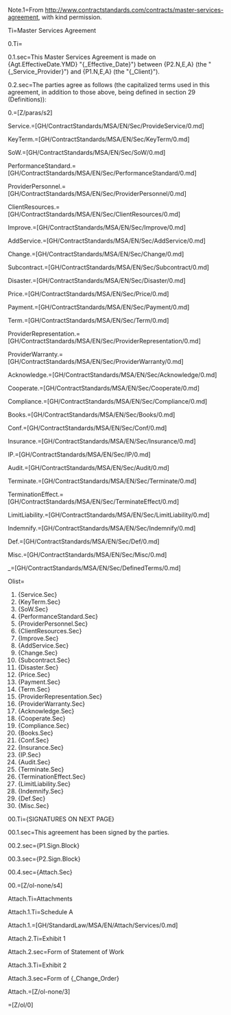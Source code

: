 Note.1=From http://www.contractstandards.com/contracts/master-services-agreement, with kind permission.  

Ti=Master Services Agreement

0.Ti=</i>

0.1.sec=This Master Services Agreement is made on {Agt.EffectiveDate.YMD} "{_Effective_Date}") between {P2.N,E,A} (the "{_Service_Provider}") and {P1.N,E,A} (the "{_Client}").

0.2.sec=The parties agree as follows (the capitalized terms used in this agreement, in addition to those above, being defined in section 29 (Definitions)):

0.=[Z/paras/s2]

Service.=[GH/ContractStandards/MSA/EN/Sec/ProvideService/0.md]

KeyTerm.=[GH/ContractStandards/MSA/EN/Sec/KeyTerm/0.md]

SoW.=[GH/ContractStandards/MSA/EN/Sec/SoW/0.md]

PerformanceStandard.=[GH/ContractStandards/MSA/EN/Sec/PerformanceStandard/0.md]

ProviderPersonnel.=[GH/ContractStandards/MSA/EN/Sec/ProviderPersonnel/0.md]

ClientResources.=[GH/ContractStandards/MSA/EN/Sec/ClientResources/0.md]

Improve.=[GH/ContractStandards/MSA/EN/Sec/Improve/0.md]

AddService.=[GH/ContractStandards/MSA/EN/Sec/AddService/0.md]

Change.=[GH/ContractStandards/MSA/EN/Sec/Change/0.md]

Subcontract.=[GH/ContractStandards/MSA/EN/Sec/Subcontract/0.md]

Disaster.=[GH/ContractStandards/MSA/EN/Sec/Disaster/0.md]

Price.=[GH/ContractStandards/MSA/EN/Sec/Price/0.md]

Payment.=[GH/ContractStandards/MSA/EN/Sec/Payment/0.md]

Term.=[GH/ContractStandards/MSA/EN/Sec/Term/0.md]

ProviderRepresentation.=[GH/ContractStandards/MSA/EN/Sec/ProviderRepresentation/0.md]

ProviderWarranty.=[GH/ContractStandards/MSA/EN/Sec/ProviderWarranty/0.md]

Acknowledge.=[GH/ContractStandards/MSA/EN/Sec/Acknowledge/0.md]

Cooperate.=[GH/ContractStandards/MSA/EN/Sec/Cooperate/0.md]

Compliance.=[GH/ContractStandards/MSA/EN/Sec/Compliance/0.md]

Books.=[GH/ContractStandards/MSA/EN/Sec/Books/0.md]

Conf.=[GH/ContractStandards/MSA/EN/Sec/Conf/0.md]

Insurance.=[GH/ContractStandards/MSA/EN/Sec/Insurance/0.md]

IP.=[GH/ContractStandards/MSA/EN/Sec/IP/0.md]

Audit.=[GH/ContractStandards/MSA/EN/Sec/Audit/0.md]

Terminate.=[GH/ContractStandards/MSA/EN/Sec/Terminate/0.md]

TerminationEffect.=[GH/ContractStandards/MSA/EN/Sec/TerminateEffect/0.md]

LimitLiability.=[GH/ContractStandards/MSA/EN/Sec/LimitLiability/0.md]

Indemnify.=[GH/ContractStandards/MSA/EN/Sec/Indemnify/0.md]

Def.=[GH/ContractStandards/MSA/EN/Sec/Def/0.md]

Misc.=[GH/ContractStandards/MSA/EN/Sec/Misc/0.md]

_=[GH/ContractStandards/MSA/EN/Sec/DefinedTerms/0.md]

Olist=<ol><li>{Service.Sec}</li><li>{KeyTerm.Sec}</li><li>{SoW.Sec}</li><li>{PerformanceStandard.Sec}</li><li>{ProviderPersonnel.Sec}</li><li>{ClientResources.Sec}</li><li>{Improve.Sec}</li><li>{AddService.Sec}</li><li>{Change.Sec}</li><li>{Subcontract.Sec}</li><li>{Disaster.Sec}</li><li>{Price.Sec}</li><li>{Payment.Sec}</li><li>{Term.Sec}</li><li>{ProviderRepresentation.Sec}</li><li>{ProviderWarranty.Sec}</li><li>{Acknowledge.Sec}</li><li>{Cooperate.Sec}</li><li>{Compliance.Sec}</li><li>{Books.Sec}</li><li>{Conf.Sec}</li><li>{Insurance.Sec}</li><li>{IP.Sec}</li><li>{Audit.Sec}</li><li>{Terminate.Sec}</li><li>{TerminationEffect.Sec}</li><li>{LimitLiability.Sec}</li><li>{Indemnify.Sec}</li><li>{Def.Sec}</li><li>{Misc.Sec}</li></ol>

00.Ti={SIGNATURES ON NEXT PAGE}

00.1.sec=This agreement has been signed by the parties.

00.2.sec={P1.Sign.Block}

00.3.sec={P2.Sign.Block}

00.4.sec={Attach.Sec}

00.=[Z/ol-none/s4]

Attach.Ti=Attachments

Attach.1.Ti=Schedule A

Attach.1.=[GH/StandardLaw/MSA/EN/Attach/Services/0.md]

Attach.2.Ti=Exhibit 1

Attach.2.sec=Form of Statement of Work

Attach.3.Ti=Exhibit 2

Attach.3.sec=Form of {_Change_Order}

Attach.=[Z/ol-none/3]

=[Z/ol/0]
